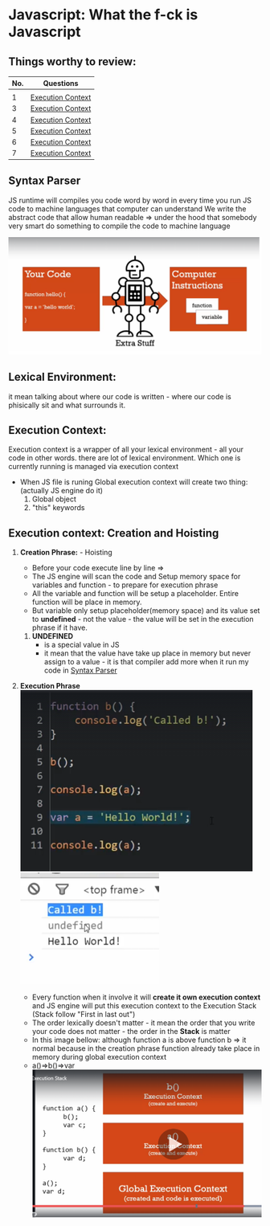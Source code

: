 # Javascript: What the f-ck is Javascript

## Things worthy to review:

| No. | Questions                               |
| --- | --------------------------------------- |
|     |                                         |
| 1   | [Execution Context](#execution-context) |
| 3   | [Execution Context](#execution-context) |
| 4   | [Execution Context](#execution-context) |
| 5   | [Execution Context](#execution-context) |
| 6   | [Execution Context](#execution-context) |
| 7   | [Execution Context](#execution-context) |

## Syntax Parser

JS runtime will compiles you code word by word in every time you run JS code to machine languages that computer can understand
We write the abstract code that allow human readable => under the hood that somebody very smart do something to compile the code to machine language

![compiler will add more stuff to our code under the hood](./image/compiler.png)

## Lexical Environment:

it mean talking about where our code is written - where our code is phisically sit and what surrounds it.

## Execution Context:

Execution context is a wrapper of all your lexical environment - all your code in other words.
there are lot of lexical environment. Which one is currently running is managed via execution context

- When JS file is runing Global execution context will create two thing: (actually JS engine do it)
  1. Global object
  1. "this" keywords

## Execution context: Creation and Hoisting

1.  **Creation Phrase:** - Hoisting
    - Before your code execute line by line =>
    - The JS engine will scan the code and Setup memory space for variables and function - to prepare for execution phrase
    - All the variable and function will be setup a placeholder. Entire function will be place in memory.
    - But variable only setup placeholder(memory space) and its value set to **undefined** - not the value - the value will be set in the execution phrase if it have.
    1. **UNDEFINED**
       - is a special value in JS
       - it mean that the value have take up place in memory but never assign to a value - it is that compiler add more when it run my code in [Syntax Parser](#syntax-parser)
2.  **Execution Phrase**
    ![Execution context](./image/executionContext.PNG)
    ![Execution context](./image/executionContext2.PNG)

    - Every function when it involve it will **create it own execution context** and JS engine will put this execution context to the Execution Stack (Stack follow "First in last out")
    - The order lexically doesn't matter - it mean the order that you write your code does not matter - the order in the **Stack** is matter
    - In this image bellow: although function a is above function b => it normal because in the creation phrase function already take place in memory during global execution context
    - a()=>b()=>var
      ![Execution context](./image/executionContext3.PNG)
